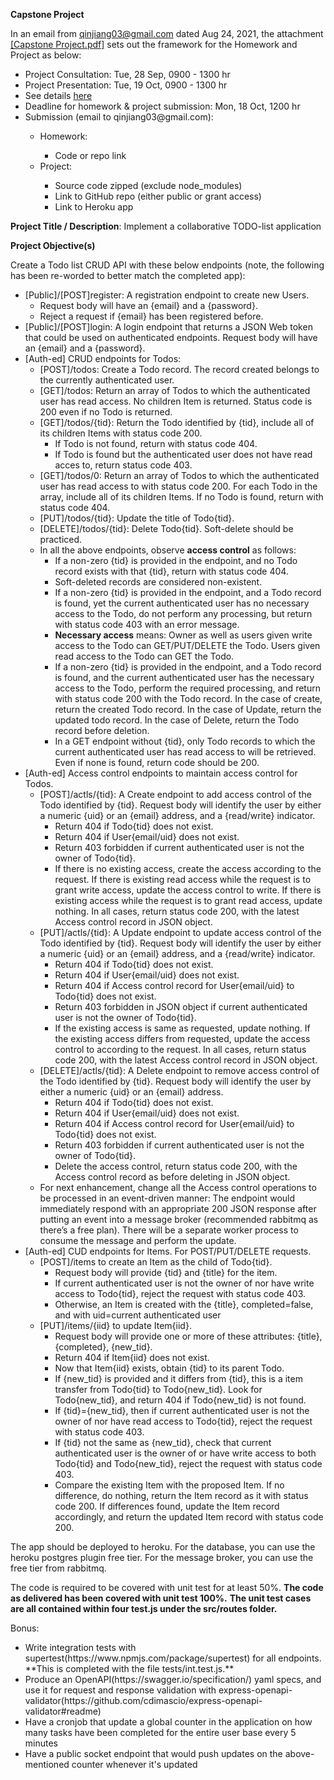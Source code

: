 **Capstone Project**

In an email from qinjiang03@gmail.com dated Aug 24, 2021, the attachment <a href="./Capstone Project.pdf">[Capstone Project.pdf]</a> 
sets out the framework for the Homework and Project as below:

<ul>
<li>Project Consultation: Tue, 28 Sep, 0900 - 1300 hr</li>
<li>Project Presentation: Tue, 19 Oct, 0900 - 1300 hr</li>
<li>See details <a href="https://docs.google.com/document/d/1HxLjVltFH4Imq2mjJn6eIwhB3158NwAo/edit">here</a></li>
<li>Deadline for homework & project submission: Mon, 18 Oct, 1200 hr</li>
<li>Submission (email to qinjiang03@gmail.com):</li>
    <ul><li>Homework:</li>
        <ul><li>Code or repo link</li></ul>
		<li>Project:</li>
        <ul><li>Source code zipped (exclude node_modules)</li>
		    <li>Link to GitHub repo (either public or grant access)</li>
		    <li>Link to Heroku app</li>
		</ul>
	</ul>
</ul>


**Project Title / Description**: Implement a collaborative TODO-list application

**Project Objective(s)**

Create a Todo list CRUD API with these below endpoints (note, the following has been re-worded to better match the completed app):
<ul>
<li>[Public]/[POST]register: A registration endpoint to create new Users.
    <ul>
	<li>Request body will have an {email} and a {password}.</li>
	<li>Reject a request if {email} has been registered before.</li>
	</ul>
</li>
<li>[Public]/[POST]login: A login endpoint that returns a JSON Web token that could be used on authenticated endpoints.  
    Request body will have an {email} and a {password}.</li>
<li>[Auth-ed] CRUD endpoints for Todos:
    <ul>
	<li>[POST]/todos: Create a Todo record.  The record created belongs to the currently authenticated user.</li>
	<li>[GET]/todos: Return an array of Todos to which the authenticated user has read access.  No children Item
        is returned.  Status code is 200 even if no Todo is returned.</li>
	<li>[GET]/todos/{tid}: Return the Todo identified by {tid}, include all of its children Items with status code 200.
	    <ul>
		<li>If Todo is not found, return with status code 404.</li>
		<li>If Todo is found but the authenticated user does not have read acces to, return status code 403.
		</ul>
	</li>
	<li>[GET]/todos/0: Return an array of Todos to which the authenticated user has read access to with status code 200. 
	    For each Todo in the array, include all of its children Items.  If no Todo is found, return with status code 404.</li>
    <li>[PUT]/todos/{tid}: Update the title of Todo{tid}.</li>
    <li>[DELETE]/todos/{tid}: Delete Todo{tid}. Soft-delete should be practiced.
	<li>In all the above endpoints, observe <b>access control</b> as follows:
	    <ul>
		<li>If a non-zero {tid} is provided in the endpoint, and no Todo record exists with that {tid}, return with status code 404.</li>
		<li>Soft-deleted records are considered non-existent.</li>
        <li>If a non-zero {tid} is provided in the endpoint, and a Todo record is found, yet the current authenticated user has no 
		    necessary access to the Todo, do not perform any processing, but return with status code 403 with an error message.</li>
        <li><b>Necessary access</b> means: Owner as well as users given write access to the Todo can GET/PUT/DELETE the Todo.  Users given
            read access to the Todo can GET the Todo.</li>
        <li>If a non-zero {tid} is provided in the endpoint, and a Todo record is found, and the current authenticated user has the 
		    necessary access to the Todo, perform the required processing, and return with status code 200 with the Todo record.
			In the case of create, return the created Todo record.  In the case of Update, return the updated todo record.  In the
			case of Delete, return the Todo record before deletion.</li>
		<li>In a GET endpoint without {tid}, only Todo records to which the current authenticated user has read access to will be 
		    retrieved.  Even if none is found, return code should be 200.</li>
        </ul>
	</li>
	</ul>
</li>
<li>[Auth-ed] Access control endpoints to maintain access control for Todos.
    <ul>
	<li>[POST]/actls/{tid}: A Create endpoint to add access control of the Todo identified by {tid}.
        Request body will identify the user by either a numeric {uid} or an {email} address, and a {read/write} indicator.
        <ul>
        <li>Return 404 if Todo{tid} does not exist.</li>
        <li>Return 404 if User{email/uid} does not exist.</li>
        <li>Return 403 forbidden if current authenticated user is not the owner of Todo{tid}.</li>
        <li>If there is no existing access, create the access according to the request.  If there is existing read access while 
		    the request is to grant write access, update the access control to write.  If there is existing access while 
			the request is to grant read access, update nothing.  In all cases, return status code 200, with the latest
			Access control record in JSON object.</li>
        </ul>
    </li>
	<li>[PUT]/actls/{tid}: A Update endpoint to update access control of the Todo identified by {tid}.
        Request body will identify the user by either a numeric {uid} or an {email} address, and a {read/write} indicator.
        <ul>
        <li>Return 404 if Todo{tid} does not exist.</li>
        <li>Return 404 if User{email/uid} does not exist.</li>
        <li>Return 404 if Access control record for User{email/uid} to Todo{tid} does not exist.</li>
        <li>Return 403 forbidden in JSON object if current authenticated user is not the owner of Todo{tid}.</li>
        <li>If the existing access is same as requested, update nothing.  If the existing access differs from requested, 
            update the access control to according to the request.  In all cases, return status code 200, with the latest
			Access control record in JSON object.</li>
        </ul>
    </li>
	<li>[DELETE]/actls/{tid}: A Delete endpoint to remove access control of the Todo identified by {tid}.
        Request body will identify the user by either a numeric {uid} or an {email} address.
        <ul>
        <li>Return 404 if Todo{tid} does not exist.</li>
        <li>Return 404 if User{email/uid} does not exist.</li>
        <li>Return 404 if Access control record for User{email/uid} to Todo{tid} does not exist.</li>
        <li>Return 403 forbidden if current authenticated user is not the owner of Todo{tid}.</li>
        <li>Delete the access control, return status code 200, with the Access control record as before deleting in JSON object.</li>
        </ul>
    </li>
	<li>For next enhancement, change all the Access control operations to be processed in an event-driven manner: The endpoint would 
	    immediately respond with an appropriate 200 JSON response after putting an event into a message broker (recommended rabbitmq 
		as there’s a free plan).  There will be a separate worker process to consume the message and perform the update.</li>
	</ul>
</li>
<li>[Auth-ed] CUD endpoints for Items.  For POST/PUT/DELETE requests.
    <ul>
	<li>[POST]/items to create an Item as the child of Todo{tid}.
		<ul>
		<li>Request body will provide {tid} and {title} for the item.</li>
		<li>If current authenticated user is not the owner of nor have write access to Todo{tid}, reject the request with status 
		    code 403.</li>
		<li>Otherwise, an Item is created with the {title}, completed=false, and with uid=current authenticated user</li>
		</ul>
	</li>
    <li>[PUT]/items/{iid} to update Item{iid}.
		<ul>
		<li>Request body will provide one or more of these attributes: {title}, {completed}, {new_tid}.</li>
        <li>Return 404 if Item{iid} does not exist.</li>
        <li>Now that Item{iid} exists, obtain {tid} to its parent Todo.</li>
		<li>If {new_tid} is provided and it differs from {tid}, this is a item transfer from Todo{tid} to Todo{new_tid}.  Look for 
		    Todo{new_tid}, and return 404 if Todo{new_tid} is not found.</li>
		<li>If {tid}={new_tid}, then if current authenticated user is not the owner of nor have read access to Todo{tid}, reject 
		    the request with status code 403.</li>
		<li>If {tid} not the same as {new_tid}, check that current authenticated user is the owner of or have write access to both
		    Todo{tid} and Todo{new_tid}, reject the request with status code 403.</li>
		<li>Compare the existing Item with the proposed Item.  If no difference, do nothing, return the Item record as it with 
		    status code 200.  If differences found, update the Item record accordingly, and return the updated Item record with 
			status code 200.</li>
		</ul>
	</li>
	</ul>
</li>
</ul>
	
The app should be deployed to heroku. For the database, you can use the heroku postgres plugin free tier. For the message broker, 
you can use the free tier from rabbitmq.

The code is required to be covered with unit test for at least 50%.  **The code as delivered has been covered with unit test 100%.** 
**The unit test cases are all contained within four test.js under the src/routes folder.**


Bonus:
<ul>
<li>Write integration tests with supertest(https://www.npmjs.com/package/supertest) for all endpoints.  
**This is completed with the file tests/int.test.js.**</li>
<li>Produce an OpenAPI(https://swagger.io/specification/) yaml specs, and use it for request and response validation with 
    express-openapi-validator(https://github.com/cdimascio/express-openapi-validator#readme)</li>
<li>Have a cronjob that update a global counter in the application on how many tasks have been completed for the entire user 
    base every 5 minutes</li>
<li>Have a public socket endpoint that would push updates on the above-mentioned counter whenever it's updated</li>
</ul>

